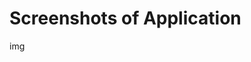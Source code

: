 # Screenshots of Application
<html>
  img<src="https://github.com/user-attachments/assets/87a62cb4-2fb0-46e5-a52b-302bb124b247" alt=" length = "50px"/>
  
</html>
